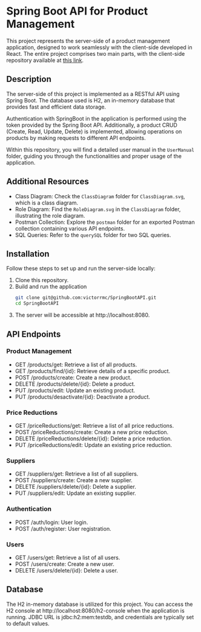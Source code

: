 # Spring Boot API for Product Management

This project represents the server-side of a product management application, designed to work seamlessly with the client-side developed in React.
The entire project comprises two main parts, with the client-side repository available at [this link](https://github.com/victorrmc/ClienteReact).

## Description

The server-side of this project is implemented as a RESTful API using Spring Boot. The database used is H2, an in-memory database that provides fast and efficient data storage.

Authentication with SpringBoot in the application is performed using the token provided by the Spring Boot API. Additionally, a product CRUD (Create, Read, Update, Delete) is implemented, allowing operations on products by making requests to different API endpoints.

Within this repository, you will find a detailed user manual in the `UserManual` folder, guiding you through the functionalities and proper usage of the application.

## Additional Resources
- Class Diagram: Check the `ClassDiagram` folder for `ClassDiagram.svg`, which is a class diagram.
- Role Diagram: Find the `RoleDiagram.svg` in the `ClassDiagram` folder, illustrating the role diagram.
- Postman Collection: Explore the `postman` folder for an exported Postman collection containing various API endpoints.
- SQL Queries: Refer to the `querySQL` folder for two SQL queries.


## Installation

Follow these steps to set up and run the server-side locally:

1. Clone this repository.
2. Build and run the application
   ```bash
   git clone git@github.com:victorrmc/SpringBootAPI.git
   cd SpringBootAPI
   ```
3. The server will be accessible at http://localhost:8080.
## API Endpoints

### Product Management

- GET /products/get: Retrieve a list of all products.
- GET /products/find/{id}: Retrieve details of a specific product.
- POST /products/create: Create a new product.
- DELETE /products/delete/{id}: Delete a product.
- PUT /products/edit: Update an existing product.
- PUT /products/desactivate/{id}: Deactivate a product.

### Price Reductions

- GET /priceReductions/get: Retrieve a list of all price reductions.
- POST /priceReductions/create: Create a new price reduction.
- DELETE /priceReductions/delete/{id}: Delete a price reduction.
- PUT /priceReductions/edit: Update an existing price reduction.

### Suppliers

- GET /suppliers/get: Retrieve a list of all suppliers.
- POST /suppliers/create: Create a new supplier.
- DELETE /suppliers/delete/{id}: Delete a supplier.
- PUT /suppliers/edit: Update an existing supplier.

### Authentication

- POST /auth/login: User login.
- POST /auth/register: User registration.

### Users

- GET /users/get: Retrieve a list of all users.
- POST /users/create: Create a new user.
- DELETE /users/delete/{id}: Delete a user.

## Database
The H2 in-memory database is utilized for this project. You can access the H2 console at http://localhost:8080/h2-console when the application is running. JDBC URL is jdbc:h2:mem:testdb, and credentials are typically set to default values.
